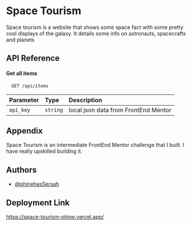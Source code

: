 
# Space Tourism
Space tourism is a website that shows some space fact with some pretty cool displays of the galaxy. It details some info on astronauts, spacecrafts and planets


## API Reference

#### Get all items

```http
  GET /api/items
```

| Parameter | Type     | Description                |
| :-------- | :------- | :------------------------- |
| `api_key` | `string` | local json data from FrontEnd Mentor|




## Appendix

Space Tourism is an intermediate FrontEnd Mentor challenge that I built. I have really upskilled building it.


## Authors

- [@phinehasSersah](https://www.linkedin.com/in/phinehas-sersah-620a8013b)


## Deployment Link
https://space-tourism-phine.vercel.app/
